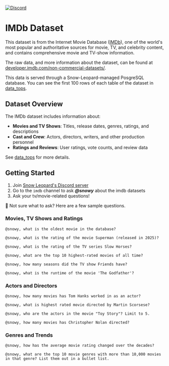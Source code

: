 [![Discord](https://img.shields.io/discord/1379929746875617413?logo=discord&logoColor=white)](https://discord.gg/WGAyr8NpEX)

# IMDb Dataset

This dataset is from the Internet Movie Database ([IMDb](https://www.imdb.com/)), one of the world's most popular and authoritative sources for movie, TV, and celebrity content, and contains comprehensive movie and TV-show information.

The raw data, and more information about the dataset, can be found at [developer.imdb.com/non-commercial-datasets/](https://developer.imdb.com/non-commercial-datasets/).

This data is served through a Snow-Leopard-managed PosgreSQL database. You can see the first 100 rows of each table of the dataset in [data_tops](https://github.com/SnowLeopard-AI/discord_datasets/tree/main/imdb/data_tops). 


## Dataset Overview

The IMDb dataset includes information about:
- **Movies and TV Shows**: Titles, release dates, genres, ratings, and descriptions
- **Cast and Crew**: Actors, directors, writers, and other production personnel
- **Ratings and Reviews**: User ratings, vote counts, and review data

See [data_tops](https://github.com/SnowLeopard-AI/discord_datasets/tree/main/stack-overflow/data_tops) for more details.


## Getting Started

1. Join [Snow Leopard's Discord server](https://discord.gg/WGAyr8NpEX)
2. Go to the `imdb` channel to ask _**@snowy**_ about the imdb datasets
3. Ask your tv/movie-related questions!

🤔 Not sure what to ask? Here are a few sample questions.

### Movies, TV Shows and Ratings
```
@snowy, what is the oldest movie in the database?
```
```
@snowy, what is the rating of the movie Superman (released in 2025)?
```
```
@snowy, what is the rating of the TV series Slow Horses?
```
```
@snowy, what are the top 10 highest-rated movies of all time?
```
```
@snowy, how many seasons did the TV show Friends have?
```
```
@snowy, what is the runtime of the movie 'The Godfather'?
```

### Actors and Directors
```
@snowy, how many movies has Tom Hanks worked in as an actor?
```
```
@snowy, what is highest rated movie directed by Martin Scorsese?
```
```
@snowy, who are the actors in the movie "Toy Story"? Limit to 5.
```
```
@snowy, how many movies has Christopher Nolan directed?
```

### Genres and Trends
```
@snowy, how has the average movie rating changed over the decades?
```
```
@snowy, what are the top 10 movie genres with more than 10,000 movies in that genre? List them out in a bullet list.
```
